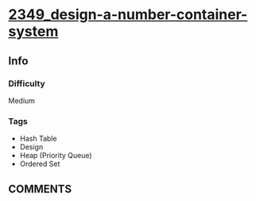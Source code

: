 # [2349_design-a-number-container-system](https://leetcode.com/problems/design-a-number-container-system/)

## Info

### Difficulty

Medium

### Tags

- Hash Table
- Design
- Heap (Priority Queue)
- Ordered Set

## __COMMENTS__

> 
